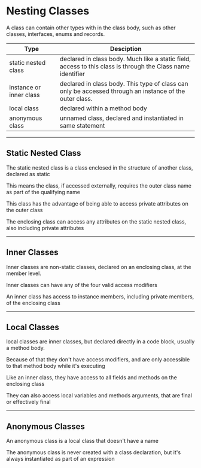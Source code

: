 # Nesting Classes

A class can contain other types with in the class body, such as other classes, interfaces, enums and records.

|Type|Desciption|
|---|---|
|static nested class|declared in class body. Much like a static field, access to this class is through the Class name identifier|
|instance or inner class|declared in class body. This type of class can only be accessed through an instance of the outer class.|
|local class|declared within a method body|
|anonymous class|unnamed class, declared and instantiated in same statement|

---

## Static Nested Class

The static nested class is a class enclosed in the structure of another class, declared as static

This means the class, if accessed externally, requires the outer class name as part of the qualifying name

This class has the advantage of being able to access private attributes on the outer class

The enclosing class can access any attributes on the static nested class, also including private attributes

---

## Inner Classes

Inner classes are non-static classes, declared on an enclosing class, at the member level.

Inner classes can have any of the four valid access modifiers

An inner class has access to instance members, including private members, of the enclosing class

---

## Local Classes

local classes are inner classes, but declared directly in a code block, usually a method body.

Because of that they don't have access modifiers, and are only accessible to that method body while it's executing

Like an inner class, they have access to all fields and methods on the enclosing class

They can also access local variables and methods arguments, that are final or effectively final

---

## Anonymous Classes

An anonymous class is a local class that doesn't have a name

The anonymous class is never created with a class declaration, but it's always instantiated as part of an expression

